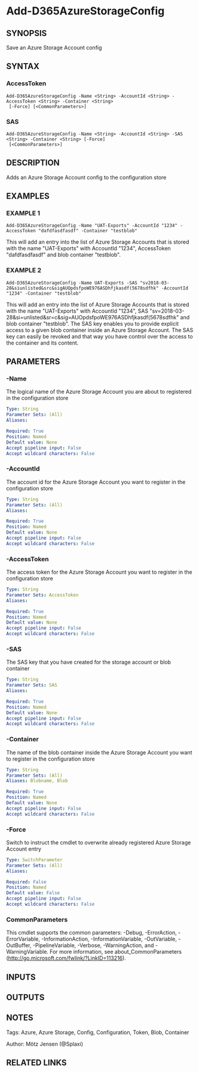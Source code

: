 ﻿---
external help file: d365fo.tools-help.xml
Module Name: d365fo.tools
online version:
schema: 2.0.0
---

# Add-D365AzureStorageConfig

## SYNOPSIS
Save an Azure Storage Account config

## SYNTAX

### AccessToken
```
Add-D365AzureStorageConfig -Name <String> -AccountId <String> -AccessToken <String> -Container <String>
 [-Force] [<CommonParameters>]
```

### SAS
```
Add-D365AzureStorageConfig -Name <String> -AccountId <String> -SAS <String> -Container <String> [-Force]
 [<CommonParameters>]
```

## DESCRIPTION
Adds an Azure Storage Account config to the configuration store

## EXAMPLES

### EXAMPLE 1
```
Add-D365AzureStorageConfig -Name "UAT-Exports" -AccountId "1234" -AccessToken "dafdfasdfasdf" -Container "testblob"
```

This will add an entry into the list of Azure Storage Accounts that is stored with the name "UAT-Exports" with AccountId "1234", AccessToken "dafdfasdfasdf" and blob container "testblob".

### EXAMPLE 2
```
Add-D365AzureStorageConfig -Name UAT-Exports -SAS "sv2018-03-28&siunlisted&src&sigAUOpdsfpoWE976ASDhfjkasdf(5678sdfhk" -AccountId "1234" -Container "testblob"
```

This will add an entry into the list of Azure Storage Accounts that is stored with the name "UAT-Exports" with AccountId "1234", SAS "sv=2018-03-28&si=unlisted&sr=c&sig=AUOpdsfpoWE976ASDhfjkasdf(5678sdfhk" and blob container "testblob".
The SAS key enables you to provide explicit access to a given blob container inside an Azure Storage Account.
The SAS key can easily be revoked and that way you have control over the access to the container and its content.

## PARAMETERS

### -Name
The logical name of the Azure Storage Account you are about to registered in the configuration store

```yaml
Type: String
Parameter Sets: (All)
Aliases:

Required: True
Position: Named
Default value: None
Accept pipeline input: False
Accept wildcard characters: False
```

### -AccountId
The account id for the Azure Storage Account you want to register in the configuration store

```yaml
Type: String
Parameter Sets: (All)
Aliases:

Required: True
Position: Named
Default value: None
Accept pipeline input: False
Accept wildcard characters: False
```

### -AccessToken
The access token for the Azure Storage Account you want to register in the configuration store

```yaml
Type: String
Parameter Sets: AccessToken
Aliases:

Required: True
Position: Named
Default value: None
Accept pipeline input: False
Accept wildcard characters: False
```

### -SAS
The SAS key that you have created for the storage account or blob container

```yaml
Type: String
Parameter Sets: SAS
Aliases:

Required: True
Position: Named
Default value: None
Accept pipeline input: False
Accept wildcard characters: False
```

### -Container
The name of the blob container inside the Azure Storage Account you want to register in the configuration store

```yaml
Type: String
Parameter Sets: (All)
Aliases: Blobname, Blob

Required: True
Position: Named
Default value: None
Accept pipeline input: False
Accept wildcard characters: False
```

### -Force
Switch to instruct the cmdlet to overwrite already registered Azure Storage Account entry

```yaml
Type: SwitchParameter
Parameter Sets: (All)
Aliases:

Required: False
Position: Named
Default value: False
Accept pipeline input: False
Accept wildcard characters: False
```

### CommonParameters
This cmdlet supports the common parameters: -Debug, -ErrorAction, -ErrorVariable, -InformationAction, -InformationVariable, -OutVariable, -OutBuffer, -PipelineVariable, -Verbose, -WarningAction, and -WarningVariable.
For more information, see about_CommonParameters (http://go.microsoft.com/fwlink/?LinkID=113216).

## INPUTS

## OUTPUTS

## NOTES
Tags: Azure, Azure Storage, Config, Configuration, Token, Blob, Container

Author: Mötz Jensen (@Splaxi)

## RELATED LINKS
